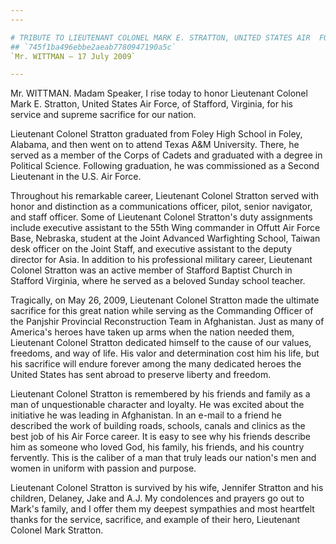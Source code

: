```yaml
---
---

# TRIBUTE TO LIEUTENANT COLONEL MARK E. STRATTON, UNITED STATES AIR  FORCE, OF STAFFORD, VIRGINIA
## `745f1ba496ebbe2aeab7780947190a5c`
`Mr. WITTMAN — 17 July 2009`

---
```



Mr. WITTMAN. Madam Speaker, I rise today to honor Lieutenant Colonel 
Mark E. Stratton, United States Air Force, of Stafford, Virginia, for 
his service and supreme sacrifice for our nation.

Lieutenant Colonel Stratton graduated from Foley High School in 
Foley, Alabama, and then went on to attend Texas A&M University. There, 
he served as a member of the Corps of Cadets and graduated with a 
degree in Political Science. Following graduation, he was commissioned 
as a Second Lieutenant in the U.S. Air Force.

Throughout his remarkable career, Lieutenant Colonel Stratton served 
with honor and distinction as a communications officer, pilot, senior 
navigator, and staff officer. Some of Lieutenant Colonel Stratton's 
duty assignments include executive assistant to the 55th Wing commander 
in Offutt Air Force Base, Nebraska, student at the Joint Advanced 
Warfighting School, Taiwan desk officer on the Joint Staff, and 
executive assistant to the deputy director for Asia. In addition to his 
professional military career, Lieutenant Colonel Stratton was an active 
member of Stafford Baptist Church in Stafford Virginia, where he served 
as a beloved Sunday school teacher.

Tragically, on May 26, 2009, Lieutenant Colonel Stratton made the 
ultimate sacrifice for this great nation while serving as the 
Commanding Officer of the Panjshir Provincial Reconstruction Team in 
Afghanistan. Just as many of America's heroes have taken up arms when 
the nation needed them, Lieutenant Colonel Stratton dedicated himself 
to the cause of our values, freedoms, and way of life. His valor and 
determination cost him his life, but his sacrifice will endure forever 
among the many dedicated heroes the United States has sent abroad to 
preserve liberty and freedom.

Lieutenant Colonel Stratton is remembered by his friends and family 
as a man of unquestionable character and loyalty. He was excited about 
the initiative he was leading in Afghanistan. In an e-mail to a friend 
he described the work of building roads, schools, canals and clinics as 
the best job of his Air Force career. It is easy to see why his friends 
describe him as someone who loved God, his family, his friends, and his 
country fervently. This is the caliber of a man that truly leads our 
nation's men and women in uniform with passion and purpose.

Lieutenant Colonel Stratton is survived by his wife, Jennifer 
Stratton and his children, Delaney, Jake and A.J. My condolences and 
prayers go out to Mark's family, and I offer them my deepest sympathies 
and most heartfelt thanks for the service, sacrifice, and example of 
their hero, Lieutenant Colonel Mark Stratton.
